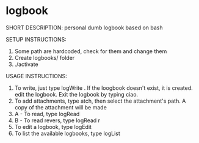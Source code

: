 # logbook
SHORT DESCRIPTION: 
personal dumb logbook based on bash

SETUP INSTRUCTIONS:
1) Some path are hardcoded, check for them and change them
2) Create logbooks/ folder
3) ./activate

USAGE INSTRUCTIONS:
1) To write, just type logWrite <logbook name>. If the loogbook doesn't exist, it is created. edit the logbook. Exit the logbook by typing ciao. 
2) To add attachments, type atch, then select the attachment's path. A copy of the attachment will be made
3) A - To read, type logRead <logbook name>
3) B - To read revers, type logRead <logbook name> r
4) To edit a logbook, type logEdit <logbook name>
5) To list the available logbooks, type logList
